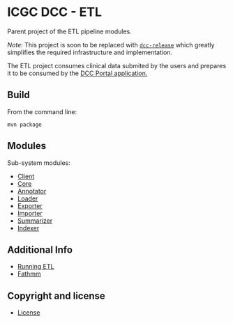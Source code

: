 ICGC DCC - ETL
===

Parent project of the ETL pipeline modules. 

*Note:* This project is soon to be replaced with [`dcc-release`](https://github.com/icgc-dcc/dcc-release) which greatly simplifies the required infrastructure and implementation.

The ETL project consumes clinical data submited by the users and prepares it to be consumed by the [DCC Portal application.](https://github.com/icgc-dcc/dcc-portal)

Build
---

From the command line:

	mvn package

Modules
---

Sub-system modules:

- [Client](dcc-etl-client/README.md)
- [Core](dcc-etl-core/README.md)
- [Annotator](dcc-etl-annotator/README.md)
- [Loader](dcc-etl-loader/README.md)
- [Exporter](dcc-etl-exporter/README.md)
- [Importer](dcc-etl-importer/README.md)
- [Summarizer](dcc-etl-summarizer/README.md)
- [Indexer](dcc-etl-indexer/README.md)

Additional Info
---
- [Running ETL](ETL.md)
- [Fathmm](FATHMM.md)

Copyright and license
---

 - [License](LICENSE.md)
 
